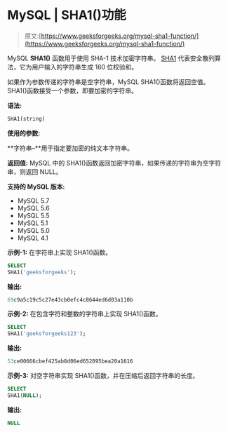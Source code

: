 # MySQL | SHA1()功能

> 原文:[https://www.geeksforgeeks.org/mysql-sha1-function/](https://www.geeksforgeeks.org/mysql-sha1-function/)

MySQL **SHA1()** 函数用于使用 SHA-1 技术加密字符串。 [SHA1](https://www.geeksforgeeks.org/sha-1-hash-in-java/) 代表安全散列算法，它为用户输入的字符串生成 160 位校验和。

如果作为参数传递的字符串是空字符串，MySQL SHA1()函数将返回空值。SHA1()函数接受一个参数，即要加密的字符串。

**语法:**

```sql
SHA1(string)
```

**使用的参数:**

**字符串–**用于指定要加密的纯文本字符串。

**返回值:**
MySQL 中的 SHA1()函数返回加密字符串，如果传递的字符串为空字符串，则返回 NULL。

**支持的 MySQL 版本:**

*   MySQL 5.7
*   MySQL 5.6
*   MySQL 5.5
*   MySQL 5.1
*   MySQL 5.0
*   MySQL 4.1

**示例-1:** 在字符串上实现 SHA1()函数。

```sql
SELECT  
SHA1('geeksforgeeks'); 
```

**输出:**

```sql
69c9a5c19c5c27e43cb0efc4c8644ed6d03a110b 
```

**示例-2:** 在包含字符和整数的字符串上实现 SHA1()函数。

```sql
SELECT 
SHA1('geeksforgeeks123'); 
```

**输出:**

```sql
53ce00666cbef425ab8d06ed652095bea20a1616 
```

**示例-3:** 对空字符串实现 SHA1()函数，并在压缩后返回字符串的长度。

```sql
SELECT  
SHA1(NULL); 
```

**输出:**

```sql
NULL 
```